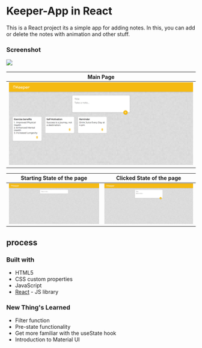 # Keeper-App in React

This is a React project its a simple app for adding notes. In this, you can add or delete the notes with animation and other stuff.


### Screenshot

![](./screenshot.jpg)

| Main Page                                                       |
| --------------------------------------------------------------- |
| ![Main_page](./src/components/Screenshots/main.png) |

| Starting State of the page                                                 | Clicked State of the page                                                           |
| -------------------------------------------------------------------------- | ----------------------------------------------------------------------------------- |
| ![Starting_Page](./src/components/Screenshots/start.png) | ![Clicked_Page](./src/components/Screenshots/writing.png) |

## process

### Built with

-   HTML5
-   CSS custom properties
-   JavaScript
-   [React](https://reactjs.org/) - JS library

### New Thing's Learned

-   Filter function
-   Pre-state functionality
-   Get more familiar with the useState hook
-   Introduction to Material UI
